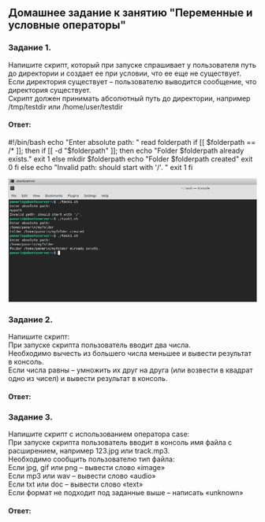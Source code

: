 ## Домашнее задание к занятию "Переменные и условные операторы"  

### Задание 1.  
Напишите скрипт, который при запуске спрашивает у пользователя путь до директории и создает ее при условии, что ее еще не существует.  
Если директория существует – пользователю выводится сообщение, что директория существует.  
Скрипт должен принимать абсолютный путь до директории, например /tmp/testdir или /home/user/testdir  

#### Ответ:   
#!/bin/bash
echo "Enter absolute path: "
read folderpath
if [[ $folderpath == /* ]];
  then
    if [[ -d "$folderpath" ]];
      then
        echo "Folder $folderpath already exists."
        exit 1
    else
      mkdir $folderpath
      echo "Folder $folderpath created"
      exit 0
    fi
else
  echo "Invalid path: should start with '/'. "
  exit 1
fi

![](https://github.com/networksuperman/netology_dev_ops/blob/main/SLINA-19/IT%20System%20and%20OS%20Linux/img/5-1.jpg)

### Задание 2.  
Напишите скрипт:  
При запуске скрипта пользователь вводит два числа.  
Необходимо вычесть из большего числа меньшее и вывести результат в консоль.  
Если числа равны – умножить их друг на друга (или возвести в квадрат одно из чисел) и вывести результат в консоль.  

#### Ответ:   


### Задание 3.  
Напишите скрипт с использованием оператора case:  
При запуске скрипта пользователь вводит в консоль имя файла с расширением, например 123.jpg или track.mp3.  
Необходимо сообщить пользователю тип файла:  
Если jpg, gif или png – вывести слово «image»  
Если mp3 или wav – вывести слово «audio»  
Если txt или doc – вывести слово «text»  
Если формат не подходит под заданные выше – написать «unknown»  

#### Ответ:   

